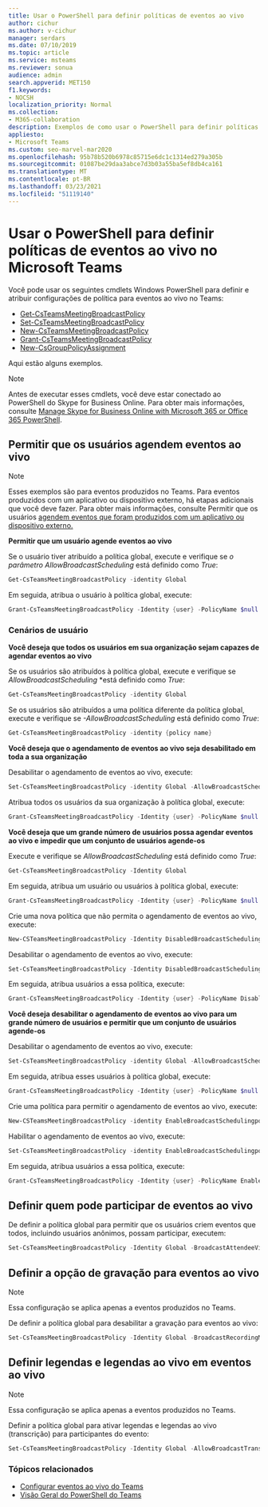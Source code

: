 ```yaml
---
title: Usar o PowerShell para definir políticas de eventos ao vivo
author: cichur
ms.author: v-cichur
manager: serdars
ms.date: 07/10/2019
ms.topic: article
ms.service: msteams
ms.reviewer: sonua
audience: admin
search.appverid: MET150
f1.keywords:
- NOCSH
localization_priority: Normal
ms.collection:
- M365-collaboration
description: Exemplos de como usar o PowerShell para definir políticas no Teams para controlar quem pode realizar eventos ao vivo em sua organização e os recursos disponíveis nos eventos.
appliesto:
- Microsoft Teams
ms.custom: seo-marvel-mar2020
ms.openlocfilehash: 95b78b520b6978c85715e6dc1c1314ed279a305b
ms.sourcegitcommit: 01087be29daa3abce7d3b03a55ba5ef8db4ca161
ms.translationtype: MT
ms.contentlocale: pt-BR
ms.lasthandoff: 03/23/2021
ms.locfileid: "51119140"
---
```

# <a name="use-powershell-to-set-live-events-policies-in-microsoft-teams"></a>Usar o PowerShell para definir políticas de eventos ao vivo no Microsoft Teams

Você pode usar os seguintes cmdlets Windows PowerShell para definir e atribuir configurações de política para eventos ao vivo no Teams: 
- [Get-CsTeamsMeetingBroadcastPolicy](/powershell/module/skype/get-csteamsmeetingbroadcastpolicy?view=skype-ps)
- [Set-CsTeamsMeetingBroadcastPolicy](/powershell/module/skype/set-csteamsmeetingbroadcastpolicy?view=skype-ps)
- [New-CsTeamsMeetingBroadcastPolicy](/powershell/module/skype/new-csteamsmeetingbroadcastpolicy?view=skype-ps)
- [Grant-CsTeamsMeetingBroadcastPolicy](/powershell/module/skype/grant-csteamsmeetingbroadcastpolicy?view=skype-ps)
- [New-CsGroupPolicyAssignment](/powershell/module/teams/new-csgrouppolicyassignment?view=teams-ps)

Aqui estão alguns exemplos.

> [!NOTE]
> Antes de executar esses cmdlets, você deve estar conectado ao PowerShell do Skype for Business Online. Para obter mais informações, consulte [Manage Skype for Business Online with Microsoft 365 or Office 365 PowerShell](/office365/enterprise/powershell/manage-skype-for-business-online-with-office-365-powershell).

## <a name="allow-users-to-schedule-live-events"></a>Permitir que os usuários agendem eventos ao vivo 

> [!NOTE]
> Esses exemplos são para eventos produzidos no Teams. Para eventos produzidos com um aplicativo ou dispositivo externo, há etapas adicionais que você deve fazer. Para obter mais informações, consulte Permitir que os usuários [agendem eventos que foram produzidos com um aplicativo ou dispositivo externo.](set-up-for-teams-live-events.md#enable-users-to-schedule-events-that-were-produced-with-an-external-app-or-device)

**Permitir que um usuário agende eventos ao vivo**

Se o usuário tiver atribuído a política global, execute e verifique se *o parâmetro AllowBroadcastScheduling* está definido como *True*:
```PowerShell
Get-CsTeamsMeetingBroadcastPolicy -identity Global
```
Em seguida, atribua o usuário à política global, execute:
```PowerShell
Grant-CsTeamsMeetingBroadcastPolicy -Identity {user} -PolicyName $null -Verbose
```

### <a name="user-scenarios"></a>Cenários de usuário
**Você deseja que todos os usuários em sua organização sejam capazes de agendar eventos ao vivo**

Se os usuários são atribuídos à política global, execute e verifique se *AllowBroadcastScheduling* *está definido como *True*:
```PowerShell
Get-CsTeamsMeetingBroadcastPolicy -identity Global
```
Se os usuários são atribuídos a uma política diferente da política global, execute e verifique se *-AllowBroadcastScheduling* está definido como *True*:
```PowerShell
Get-CsTeamsMeetingBroadcastPolicy -identity {policy name}
```
**Você deseja que o agendamento de eventos ao vivo seja desabilitado em toda a sua organização**

Desabilitar o agendamento de eventos ao vivo, execute:
```PowerShell
Set-CsTeamsMeetingBroadcastPolicy -identity Global -AllowBroadcastScheduling $false
```
Atribua todos os usuários da sua organização à política global, execute:
```PowerShell
Grant-CsTeamsMeetingBroadcastPolicy -Identity {user} -PolicyName $null -Verbose
```

**Você deseja que um grande número de usuários possa agendar eventos ao vivo e impedir que um conjunto de usuários agende-os**

Execute e verifique se *AllowBroadcastScheduling* está definido como *True*:
```PowerShell
Get-CsTeamsMeetingBroadcastPolicy -Identity Global
```
Em seguida, atribua um usuário ou usuários à política global, execute:
```PowerShell
Grant-CsTeamsMeetingBroadcastPolicy -Identity {user} -PolicyName $null -Verbose
```

Crie uma nova política que não permita o agendamento de eventos ao vivo, execute:
```PowerShell
New-CSTeamsMeetingBroadcastPolicy -Identity DisabledBroadcastSchedulingPolicy
```
Desabilitar o agendamento de eventos ao vivo, execute:
```PowerShell
Set-CsTeamsMeetingBroadcastPolicy -Identity DisabledBroadcastSchedulingPolicy -AllowBroadcastScheduling $false
```
Em seguida, atribua usuários a essa política, execute:
```PowerShell
Grant-CsTeamsMeetingBroadcastPolicy -Identity {user} -PolicyName DisabledBroadcastSchedulingPolicy -Verbose
```
**Você deseja desabilitar o agendamento de eventos ao vivo para um grande número de usuários e permitir que um conjunto de usuários agende-os**

Desabilitar o agendamento de eventos ao vivo, execute:
```PowerShell
Set-CsTeamsMeetingBroadcastPolicy -identity Global -AllowBroadcastScheduling $false
```
Em seguida, atribua esses usuários à política global, execute:
```PowerShell
Grant-CsTeamsMeetingBroadcastPolicy -Identity {user} -PolicyName $null -Verbose
```
Crie uma política para permitir o agendamento de eventos ao vivo, execute:
```PowerShell
New-CSTeamsMeetingBroadcastPolicy -identity EnableBroadcastSchedulingpolicy
```
Habilitar o agendamento de eventos ao vivo, execute:
```PowerShell
Set-CsTeamsMeetingBroadcastPolicy -identity EnableBroadcastSchedulingpolicy -AllowBroadcastScheduling $true
```
Em seguida, atribua usuários a essa política, execute:
```PowerShell
Grant-CsTeamsMeetingBroadcastPolicy -Identity {user} -PolicyName EnableBroadcastSchedulingpolicy -Verbose
```
## <a name="set-who-can-join-live-events"></a>Definir quem pode participar de eventos ao vivo
 
De definir a política global para permitir que os usuários criem eventos que todos, incluindo usuários anônimos, possam participar, executem:
```PowerShell
Set-CsTeamsMeetingBroadcastPolicy -Identity Global -BroadcastAttendeeVisibility Everyone  
```
## <a name="set-the-recording-option-for-live-events"></a>Definir a opção de gravação para eventos ao vivo
> [!NOTE]
> Essa configuração se aplica apenas a eventos produzidos no Teams.

De definir a política global para desabilitar a gravação para eventos ao vivo:
```PowerShell
Set-CsTeamsMeetingBroadcastPolicy -Identity Global -BroadcastRecordingMode AlwaysDisabled 
```
## <a name="set-live-captions-and-subtitles-in-live-events"></a>Definir legendas e legendas ao vivo em eventos ao vivo
> [!NOTE]
> Essa configuração se aplica apenas a eventos produzidos no Teams. 

Definir a política global para ativar legendas e legendas ao vivo (transcrição) para participantes do evento:
```PowerShell
Set-CsTeamsMeetingBroadcastPolicy -Identity Global -AllowBroadcastTranscription $true 
```

### <a name="related-topics"></a>Tópicos relacionados
- [Configurar eventos ao vivo do Teams](set-up-for-teams-live-events.md)
- [Visão Geral do PowerShell do Teams](../teams-powershell-overview.md)